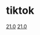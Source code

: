 # tiktok

[21.0](itms-services://?action=download-manifest&url=https://raw.githubusercontent.com/Leiseya/tiktok/main/tiktok-21.0.plist)
[21.0](itms-services://?action=download-manifest&url=https://raw.githubusercontent.com/Leiseya/tiktok/main/tiktok-31.0.plist)

